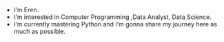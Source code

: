 -  I’m Eren.
-  I’m interested in Computer Programming ,Data Analyst, Data Science.
-  I’m currently mastering Python and i'm gonna share my journey here as much as possible.
